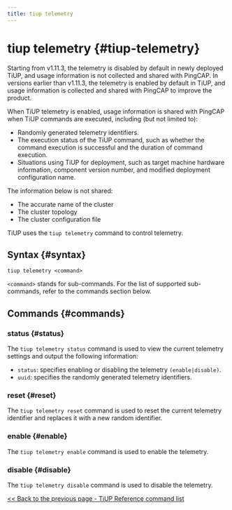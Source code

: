 ```yaml
---
title: tiup telemetry
---
```


# tiup telemetry {#tiup-telemetry}

Starting from v1.11.3, the telemetry is disabled by default in newly deployed TiUP, and usage information is not collected and shared with PingCAP. In versions earlier than v1.11.3, the telemetry is enabled by default in TiUP, and usage information is collected and shared with PingCAP to improve the product.

When TiUP telemetry is enabled, usage information is shared with PingCAP when TiUP commands are executed, including (but not limited to):

-   Randomly generated telemetry identifiers.
-   The execution status of the TiUP command, such as whether the command execution is successful and the duration of command execution.
-   Situations using TiUP for deployment, such as target machine hardware information, component version number, and modified deployment configuration name.

The information below is not shared:

-   The accurate name of the cluster
-   The cluster topology
-   The cluster configuration file

TiUP uses the `tiup telemetry` command to control telemetry.

## Syntax {#syntax}

```shell
tiup telemetry <command>
```

`<command>` stands for sub-commands. For the list of supported sub-commands, refer to the commands section below.

## Commands {#commands}

### status {#status}

The `tiup telemetry status` command is used to view the current telemetry settings and output the following information:

-   `status`: specifies enabling or disabling the telemetry `(enable|disable)`.
-   `uuid`: specifies the randomly generated telemetry identifiers.

### reset {#reset}

The `tiup telemetry reset` command is used to reset the current telemetry identifier and replaces it with a new random identifier.

### enable {#enable}

The `tiup telemetry enable` command is used to enable the telemetry.

### disable {#disable}

The `tiup telemetry disable` command is used to disable the telemetry.

[&#x3C;&#x3C; Back to the previous page - TiUP Reference command list](/tiup/tiup-reference.md#command-list)
